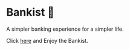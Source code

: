 # Bankist 🏦

A simpler banking experience for a simpler life.

Click [here](https://bankist-rajeev.netlify.app/) and Enjoy the Bankist.
